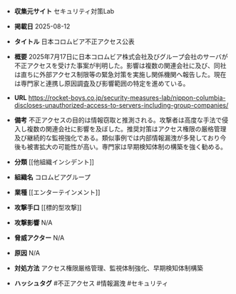 - **収集元サイト**
セキュリティ対策Lab

- **掲載日**
2025-08-12

- **タイトル**
日本コロムビア不正アクセス公表

- **概要**
2025年7月17日に日本コロムビア株式会社及びグループ会社のサーバが不正アクセスを受けた事案が判明した。影響は複数の関連会社に及び、同社は直ちに外部アクセス制限等の緊急対策を実施し関係機関へ報告した。現在は専門家と連携し原因調査及び影響範囲の特定を進めている。

- **URL**
https://rocket-boys.co.jp/security-measures-lab/nippon-columbia-discloses-unauthorized-access-to-servers-including-group-companies/

- **備考**
不正アクセスの目的は情報窃取と推測される。攻撃者は高度な手法で侵入し複数の関連会社に影響を及ぼした。推奨対策はアクセス権限の厳格管理及び継続的な監視強化である。類似事例では内部情報漏洩が多発しており今後も被害拡大の可能性が高い。専門家は早期検知体制の構築を強く勧める。

- **分類**
[[他組織インシデント]]

- **組織名**
コロムビアグループ

- **業種**
[[エンターテインメント]]

- **攻撃手口**
[[標的型攻撃]]

- **攻撃影響**
N/A

- **脅威アクター**
N/A

- **原因**
N/A

- **対処方法**
アクセス権限厳格管理、監視体制強化、早期検知体制構築

- **ハッシュタグ**
#不正アクセス #情報漏洩 #セキュリティ

